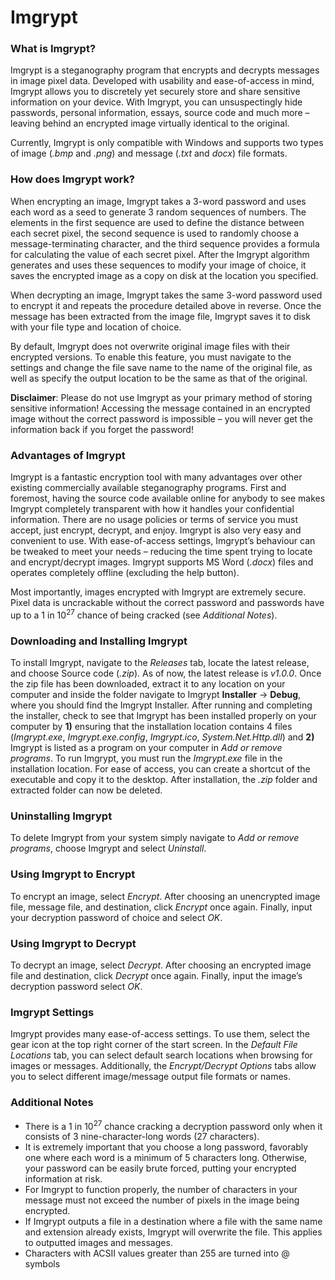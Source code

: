# Imgrypt


### What is Imgrypt?
Imgrypt is a steganography program that encrypts and decrypts messages in image pixel data. Developed with usability and ease-of-access in mind, Imgrypt allows you to discretely yet securely store and share sensitive information on your device. With Imgrypt, you can unsuspectingly hide passwords, personal information, essays, source code and much more – leaving behind an encrypted image virtually identical to the original.

Currently, Imgrypt is only compatible with Windows and supports two types of image (*.bmp* and *.png*) and message (*.txt* and *docx*) file formats.


### How does Imgrypt work?
When encrypting an image, Imgrypt takes a 3-word password and uses each word as a seed to generate 3 random sequences of numbers. The elements in the first sequence are used to define the distance between each secret pixel, the second sequence is used to randomly choose a message-terminating character, and the third sequence provides a formula for calculating the value of each secret pixel. After the Imgrypt algorithm generates and uses these sequences to modify your image of choice, it saves the encrypted image as a copy on disk at the location you specified.

When decrypting an image, Imgrypt takes the same 3-word password used to encrypt it and repeats the procedure detailed above in reverse. Once the message has been extracted from the image file, Imgrypt saves it to disk with your file type and location of choice.

By default, Imgrypt does not overwrite original image files with their encrypted versions. To enable this feature, you must navigate to the settings and change the file save name to the name of the original file, as well as specify the output location to be the same as that of the original.

**Disclaimer**: Please do not use Imgrypt as your primary method of storing sensitive information! Accessing the message contained in an encrypted image without the correct password is impossible – you will never get the information back if you forget the password!


### Advantages of Imgrypt
Imgrypt is a fantastic encryption tool with many advantages over other existing commercially available steganography programs. First and foremost, having the source code available online for anybody to see makes Imgrypt completely transparent with how it handles your confidential information. There are no usage policies or terms of service you must accept, just encrypt, decrypt, and enjoy. Imgrypt is also very easy and convenient to use. With ease-of-access settings, Imgrypt’s behaviour can be tweaked to meet your needs – reducing the time spent trying to locate and encrypt/decrypt images. Imgrypt supports MS Word (*.docx*) files and operates completely offline (excluding the help button).

Most importantly, images encrypted with Imgrypt are extremely secure. Pixel data is uncrackable without the correct password and passwords have up to a 1 in 10<sup>27</sup> chance of being cracked (see *Additional Notes*).


### Downloading and Installing Imgrypt
To install Imgrypt, navigate to the *Releases* tab, locate the latest release, and choose Source code (*.zip*). As of now, the latest release is *v1.0.0*. Once the zip file has been downloaded, extract it to any location on your computer and inside the folder navigate to Imgrypt **Installer** -> **Debug**, where you should find the Imgrypt Installer. After running and completing the installer, check to see that Imgrypt has been installed properly on your computer by **1)** ensuring that the installation location contains 4 files (*Imgrypt.exe*, *Imgrypt.exe.config*, *Imgrypt.ico*, *System.Net.Http.dll*) and **2)** Imgrypt is listed as a program on your computer in *Add or remove programs*. To run Imgrypt, you must run the *Imgrypt.exe* file in the installation location. For ease of access, you can create a shortcut of the executable and copy it to the desktop. After installation, the *.zip* folder and extracted folder can now be deleted.


### Uninstalling Imgrypt
To delete Imgrypt from your system simply navigate to *Add or remove programs*, choose Imgrypt and select *Uninstall*.


### Using Imgrypt to Encrypt
To encrypt an image, select *Encrypt*. After choosing an unencrypted image file, message file, and destination, click *Encrypt* once again. Finally, input your decryption password of choice and select *OK*.


### Using Imgrypt to Decrypt
To decrypt an image, select *Decrypt*. After choosing an encrypted image file and destination, click *Decrypt* once again. Finally, input the image’s decryption password select *OK*.


### Imgrypt Settings
Imgrypt provides many ease-of-access settings. To use them, select the gear icon at the top right corner of the start screen. In the *Default File Locations* tab, you can select default search locations when browsing for images or messages. Additionally, the *Encrypt/Decrypt Options* tabs allow you to select different image/message output file formats or names.


### Additional Notes
- There is a 1 in 10<sup>27</sup> chance cracking a decryption password only when it consists of 3 nine-character-long words (27 characters).
- It is extremely important that you choose a long password, favorably one where each word is a minimum of 5 characters long. Otherwise, your password can be easily brute forced, putting your encrypted information at risk.
- For Imgrypt to function properly, the number of characters in your message must not exceed the number of pixels in the image being encrypted.
- If Imgrypt outputs a file in a destination where a file with the same name and extension already exists, Imgrypt will overwrite the file. This applies to outputted images and messages.
- Characters with ACSII values greater than 255 are turned into @ symbols
